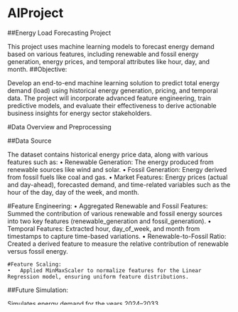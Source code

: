 # AIProject


##Energy Load Forecasting Project


This project uses machine learning models to forecast energy demand based on various features, including renewable and fossil energy generation, energy prices, and temporal attributes like hour, day, and month.
##Objective:


Develop an end-to-end machine learning solution to predict total energy demand (load) using historical energy generation, pricing, and temporal data. The project will incorporate advanced feature engineering, train predictive models, and evaluate their effectiveness to derive actionable business insights for energy sector stakeholders.

#Data Overview and Preprocessing

##Data Source

The dataset contains historical energy price data, along with various features such as:
	•	Renewable Generation: The energy produced from renewable sources like wind and solar.
	•	Fossil Generation: Energy derived from fossil fuels like coal and gas.
	•	Market Features: Energy prices (actual and day-ahead), forecasted demand, and time-related variables such as the hour of the day, day of the week, and month.

#Feature Engineering:
	•	Aggregated Renewable and Fossil Features: Summed the contribution of various renewable and fossil energy sources into two key features (renewable_generation and fossil_generation).
	•	Temporal Features: Extracted hour, day_of_week, and month from timestamps to capture time-based variations.
	•	Renewable-to-Fossil Ratio: Created a derived feature to measure the relative contribution of renewable versus fossil energy.


	#Feature Scaling:
	•	Applied MinMaxScaler to normalize features for the Linear Regression model, ensuring uniform feature distributions.

##Future Simulation:

Simulates energy demand for the years 2024–2033.


##Model Evaluation:

Compares Linear Regression and Random Forest models to determine the best-performing model.
Interactive Visualization:
Visualizes trends in predicted energy demand.

##Key Files

final.py: Main script for training models, forecasting, and generating future predictions.
random_forest_model.pkl: Trained Random Forest model for predictions (or hosted externally).
scaler.pkl: Scaler used for feature normalization.
